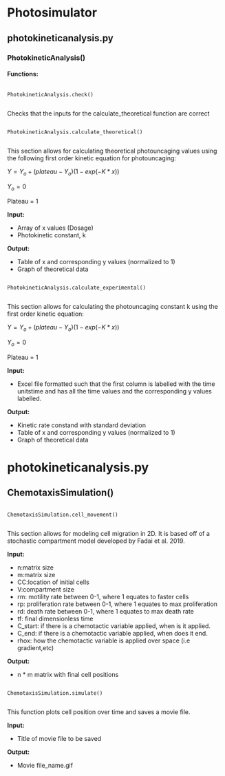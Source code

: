 # Photosimulator

## photokineticanalysis.py

### PhotokineticAnalysis()

#### Functions:

```

PhotokineticAnalysis.check()
  
```
  
  Checks that the inputs for the calculate_theoretical function are correct
  
  
 
```

PhotokineticAnalysis.calculate_theoretical()
  
```
  
  This section allows for calculating theoretical photouncaging values using the following first order kinetic equation for photouncaging: 
  
  $Y = {Y_o} + (plateau-{Y_o})(1-exp(-K*x))$
  
  ${Y_o} = 0$
  
  Plateau = 1
  
  **Input:** 
  
  *   Array of x values (Dosage)
  *   Photokinetic constant, k 
  
  **Output:** 
  
  *   Table of x and corresponding y values (normalized to 1)
  *   Graph of theoretical data


```

PhotokineticAnalysis.calculate_experimental()
  
```

  This section allows for calculating the photouncaging constant k using the first order kinetic equation:
  
  $Y = {Y_o} + (plateau-{Y_o})(1-exp(-K*x))$
  
  ${Y_o} = 0$
  
  Plateau = 1
  
  **Input:** 
  
  
  *   Excel file formatted such that the first column is labelled with the time unitstime and has all the time values and the corresponding y values labelled.  
  
  **Output:** 
  
  *   Kinetic rate constand with standard deviation
  *   Table of x and corresponding y values (normalized to 1)
  *   Graph of theoretical data

# photokineticanalysis.py


## ChemotaxisSimulation()

 
```

ChemotaxisSimulation.cell_movement()
  
```

  This section allows for modeling cell migration in 2D. It is based off of a stochastic compartment model developed by Fadai et al. 2019. 
  
  **Input:** 
  
  * n:matrix size 
  * m:matrix size
  * CC:location of initial cells
  * V:compartment size 
  * rm: motility rate between 0-1, where 1 equates to faster cells
  * rp: proliferation rate between 0-1, where 1 equates to max proliferation
  * rd: death rate between 0-1, where 1 equates to max death rate
  * tf: final dimensionless time
  * C_start: if there is a chemotactic variable applied, when is it applied.
  * C_end: if there is a chemotactic variable applied, when does it end.
  * rhox: how the chemotactic variable is applied over space (i.e gradient,etc)
  
  **Output:** 
  
  * n * m matrix with final cell positions

 
```

ChemotaxisSimulation.simulate()
  
```

  This function plots cell position over time and saves a movie file. 
  
  **Input:** 
  
  * Title of movie file to be saved
  
**Output:** 

* Movie file_name.gif
